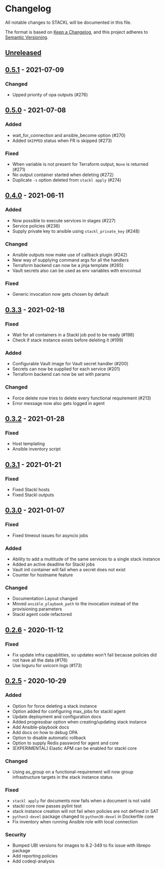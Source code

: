 # Changelog

All notable changes to STACKL will be documented in this file.

The format is based on [Keep a Changelog](https://keepachangelog.com/en/1.0.0/),
and this project adheres to [Semantic Versioning](https://semver.org/spec/v2.0.0.html).

## [Unreleased]

## [0.5.1] - 2021-07-09

### Changed

- Upped priority of opa outputs (#276)

## [0.5.0] - 2021-07-08

### Added

- wait_for_connection and ansible_become option (#270)
- Added `SKIPPED` status when FR is skipped (#273)

### Fixed

- When variable is not present for Terraform output, `None` is returned (#271)
- No output container started when deleting (#272)
- Duplicate `-s` option deleted from `stackl apply` (#274)

## [0.4.0] - 2021-06-11

### Added

- Now possible to execute services in stages (#227)
- Service policies (#236)
- Supply private key to ansible using `stackl_private_key` (#248)

### Changed

- Ansible outputs now make use of callback plugin (#242)
- New way of supplying command args for all the handlers
- Terraform backend can now be a jinja template (#265)
- Vault secrets also can be used as env variables with envconsul 

### Fixed

- Generic invocation now gets chosen by default

## [0.3.3] - 2021-02-18

### Fixed

- Wait for all containers in a Stackl job pod to be ready (#198)
- Check if stack instance exists before deleting it (#199)

### Added

- Configurable Vault image for Vault secret handler (#200)
- Secrets can now be supplied for each service (#201)
- Terraform backend can now be set with params

### Changed

- Force delete now tries to delete every functional requirement (#213)
- Error message now also gets logged in agent

## [0.3.2] - 2021-01-28

### Fixed

- Host templating
- Ansible inventory script

## [0.3.1] - 2021-01-21

### Fixed

- Fixed Stackl hosts
- Fixed Stackl outputs

## [0.3.0] - 2021-01-07

### Fixed

- Fixed timeout issues for asyncio jobs

### Added

- Ability to add a multitude of the same services to a single stack instance
- Added an active deadline for Stackl jobs
- Vault init container will fail when a secret does not exist
- Counter for hostname feature

### Changed

- Documentation Layout changed
- Moved `ansible_playbook_path` to the invocation instead of the provisioning parameters
- Stackl agent code refactored

## [0.2.6] - 2020-11-12

### Fixed

- Fix update infra capabilities, so updates won't fail because policies did not have all the data (#176)
- Use loguru for uvicorn logs (#173)

## [0.2.5] - 2020-10-29

### Added
- Option for force deleting a stack instance
- Option added for configuring max_jobs for stackl agent
- Update deployment and configuration docs
- Added progressbar option when creating/updating stack instance
- Add Ansible-playbook docs
- Add docs on how to debug OPA
- Option to disable automatic rollback
- Option to supply Redis password for agent and core
- (EXPERIMENTAL) Elastic APM can be enabled for stackl core 

### Changed
- Using as_group on a functional-requirement will now group infrastructure targets in the stack instance status

### Fixed
- `stackl apply` for documents now fails when a document is not valid
- stackl core now passes pylint test
- stack instance creation will not fail when policies are not defined in SAT
- `python3-devel` package changed to `python38-devel` in Dockerfile core
- Fix inventory when running Ansible role with local connection

### Security
- Bumped UBI versions for images to 8.2-349 to fix issue with librepo package
- Add reporting policies
- Add codeql-analysis

[unreleased]: https://github.com/stacklio/stackl/compare/v0.5.1...HEAD
[0.5.1]: https://github.com/stacklio/stackl/compare/v0.5.0...v0.5.1
[0.5.0]: https://github.com/stacklio/stackl/compare/v0.4.0...v0.5.0
[0.4.0]: https://github.com/stacklio/stackl/compare/v0.3.3...v0.4.0
[0.3.3]: https://github.com/stacklio/stackl/compare/v0.3.2...v0.3.3
[0.3.2]: https://github.com/stacklio/stackl/compare/v0.3.1...v0.3.2
[0.3.1]: https://github.com/stacklio/stackl/compare/v0.3.0...v0.3.1
[0.3.0]: https://github.com/stacklio/stackl/compare/v0.2.6...v0.3.0
[0.2.6]: https://github.com/stacklio/stackl/compare/v0.2.5...v0.2.6
[0.2.5]: https://github.com/stacklio/stackl/compare/v0.2.4...v0.2.5
